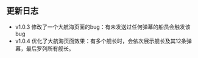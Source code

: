 ## 更新日志
- v1.0.3 修改了一个大航海页面的bug：有未发送过任何弹幕的船员会触发该bug
- v1.0.4 优化了大航海页面效果：有多个舰长时，会依次展示舰长及其12条弹幕，最后罗列所有舰长。